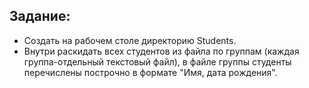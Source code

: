 ## Задание: 
* Создать на рабочем столе директорию Students.
* Внутри раскидать всех студентов из файла по группам (каждая группа-отдельный текстовый файл), в файле группы студенты перечислены построчно в формате "Имя, дата рождения".
